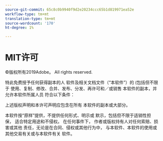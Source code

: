 ```yaml
---
source-git-commit: 65c8c0b9940f9d2e20234ccc65b1d819971ea52e
workflow-type: tm+mt
translation-type: tm+mt
source-wordcount: '170'
ht-degree: 1%

---
```

# MIT许可

©版权所有2019Adobe。 All rights reserved.

特此免费授予任何获得副本的人
软件及相关文档文件（“本软件”）的
(包括但不限于
使用、复制、修改、合并、发布、分发、再许可和／或销售
本软件的副本，并允许本软件所属人员
符合以下条件：

上述版权声明和本许可声明应包含在所有
本软件的副本或大部分。

本软件按“原样”提供，不提供任何形式、明示或
默示，包括但不限于适销性担保，
适合特定用途和不侵权。 在任何事件下，
作者或版权持有人对任何索赔、损害或其他
责任，无论是在合同、侵权或其他行为中，
与本软件、本软件的使用或其他交易有关或与本软件有关
软件。
